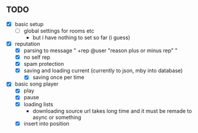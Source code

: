 ## TODO

- [x] basic setup
    - [ ] global settings for rooms etc
        - but i have nothing to set so far (i guess)
- [x] reputation
    - [x] parsing to message " +rep @user "reason plus or minus rep" "
    - [x] no self rep
    - [x] spam protection
    - [x] saving and loading current (currently to json, mby into database)
        - [x] saving once per time
- [x] basic song player
    - [x] play
    - [x] pause
    - [x] loading lists
        - downloading source url takes long time and it must be remade to async or something
    - [x] insert into position
